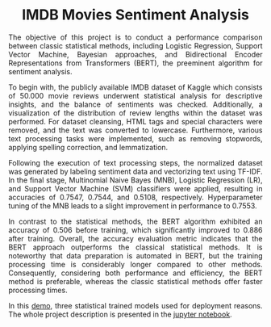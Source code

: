 # <h1 align="center">IMDB Movies Sentiment Analysis</h1>

<p align="justify">The objective of this project is to conduct a performance comparison between classic statistical methods, including Logistic Regression, Support Vector Machine, Bayesian approaches, and Bidirectional Encoder Representations from Transformers (BERT), the preeminent algorithm for sentiment analysis.</p>

<p align="justify">To begin with, the publicly available IMDB dataset of Kaggle which consists of 50.000 movie reviews underwent statistical analysis for descriptive insights, and the balance of sentiments was checked. Additionally, a visualization of the distribution of review lengths within the dataset was performed. For dataset cleansing, HTML tags and special characters were removed, and the text was converted to lowercase. Furthermore, various text processing tasks were implemented, such as removing stopwords, applying spelling correction, and lemmatization.</p>

<p align="justify">Following the execution of text processing steps, the normalized dataset was generated by labeling sentiment data and vectorizing text using TF-IDF. In the final stage, Multinomial Naive Bayes (MNB), Logistic Regression (LR), and Support Vector Machine (SVM) classifiers were applied, resulting in accuracies of 0.7547, 0.7544, and 0.5108, respectively. Hyperparameter tuning of the MNB leads to a slight improvement in performance to 0.7553.</p>

<p align="justify">In contrast to the statistical methods, the BERT algorithm exhibited an accuracy of 0.506 before training, which significantly improved to 0.886 after training. Overall, the accuracy evaluation metric indicates that the BERT approach outperforms the classical statistical methods. It is noteworthy that data preparation is automated in BERT, but the training processing time is considerably longer compared to other methods. Consequently, considering both performance and efficiency, the BERT method is preferable, whereas the classic statistical methods offer faster processing times.</p>

<p align="justify">In this <a href="https://statisticalsentimentanalysis.streamlit.app/">demo</a>, three statistical trained models used for deployment reasons. The whole project description is presented in the <a href="https://github.com/KovousoglouGeorgios/IMDB-Movies-Sentiment-Analysis-/blob/803d1fe74b6ef9e6d88c024e7e5d07fe2d2a472d/IMDB%20Movies%20Sentiment%20Analysis%20.ipynb">jupyter notebook</a>.</p>









